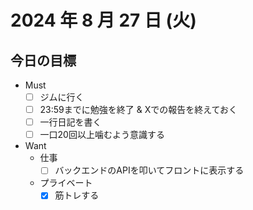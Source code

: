 # 2024 年 8 月 27 日 (火)

## 今日の目標
- Must
  - [ ] ジムに行く
  - [ ] 23:59までに勉強を終了 & Xでの報告を終えておく
  - [ ] 一行日記を書く
  - [ ] 一口20回以上噛むよう意識する
- Want
  - 仕事
    - [ ] バックエンドのAPIを叩いてフロントに表示する
  - プライベート
    - [x] 筋トレする